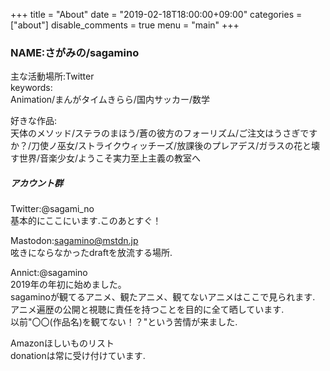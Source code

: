 +++
title = "About"
date = "2019-02-18T18:00:00+09:00"
categories = ["about"]
disable_comments = true
menu = "main"
+++

### NAME:さがみの/sagamino

主な活動場所:Twitter  
keywords:  
Animation/まんがタイムきらら/国内サッカー/数学　　

好きな作品:  
天体のメソッド/ステラのまほう/蒼の彼方のフォーリズム/ご注文はうさぎですか？/刀使ノ巫女/ストライクウィッチーズ/放課後のプレアデス/ガラスの花と壊す世界/音楽少女/ようこそ実力至上主義の教室へ


##### アカウント群
Twitter:@sagami_no  
基本的にここにいます.このあとすぐ！

Mastodon:sagamino@mstdn.jp    
呟きにならなかったdraftを放流する場所.

Annict:@sagamino  
2019年の年初に始めました。  
sagaminoが観てるアニメ、観たアニメ、観てないアニメはここで見られます.  
アニメ遍歴の公開と視聴に責任を持つことを目的に全て晒しています.  
以前"〇〇(作品名)を観てない！？"という苦情が来ました.

Amazonほしいものリスト  
donationは常に受け付けています.